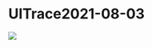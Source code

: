 # UITrace2021-08-03
<img src="https://user-images.githubusercontent.com/62702170/127954596-3f46d0ed-2b1d-4ed4-8598-32c830172fc9.png">
